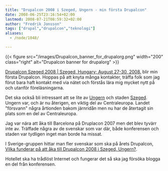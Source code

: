 ```yaml
---
title: "Drupalcon 2008 i Szeged, Ungern - min första Drupalcon"
date: 2008-06-25T23:16:54+02:00
lastmod: 2008-07-21T08:59:32+02:00
author: "Fredrik Jonsson"
tags: ["drupal","drupalcon","teknologi"]
aliases:
  - /node/1048/

---
```


{{< figure src="/images/Drupalcon_banner_for_drupalorg.png" width="200" class="right" alt="Drupalcon banner for drupalorg" >}}

[Drupalcon Szeged 2008 | Szeged, Hungary; August 27-30, 2008.](http://szeged2008.drupalcon.org/) blir min första Drupalcon. Hoppas på att knyta många kontakter, träffa folk som jag förut bara haft kontakt med via nätet och förstås lära mig mycket nytt på och utanför föreläsningarna.

Det ska också bli intressant att se lite av [Ungern](http://sv.wikipedia.org/wiki/Ungern) och staden [Szeged](http://sv.wikipedia.org/wiki/Szeged). Ungern var, och är nu återigen, en viktig del av Centraleuropa. Landet "försvann" några årtionden bakom järnridån men nu har de återtagit sin plats som en del av Centraleuropa.

Jag var nära att åka till Barcelona på Druplacon 2007 men det blev tyvärr inte av. Träffade några av de svenskar som var där, både konferensen och staden var tydligen inget man borde ha missat.

I Sverige-gruppen hittar man fler svenskar som ska på årets Drupalcon, [Vilka funderar på att åka till Drupalcon 2008 i Szeged, Ungern?](http://groups.drupal.org/node/11954).

Hotellet ska ha trådlöst Internet och fungerar det så ska jag försöka blogga en del från konferensen.



